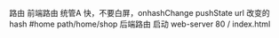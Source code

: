 路由
前端路由 统管A 快，不要白屏，onhashChange
pushState url 改变的 hash #home path/home/shop
后端路由 启动 web-server 80  / index.html
